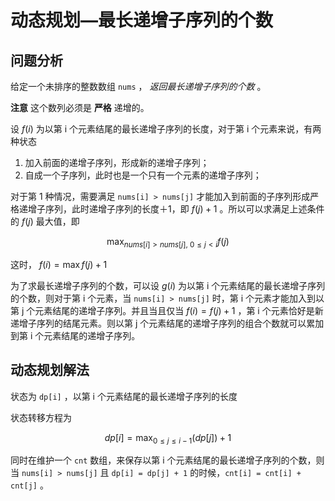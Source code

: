 # 动态规划—最长递增子序列的个数

## 问题分析

给定一个未排序的整数数组 `nums` ， *返回最长递增子序列的个数* 。

**注意** 这个数列必须是 **严格** 递增的。

设 $f(i)$ 为以第 i 个元素结尾的最长递增子序列的长度，对于第 i 个元素来说，有两种状态

1. 加入前面的递增子序列，形成新的递增子序列；
2. 自成一个子序列，此时也是一个只有一个元素的递增子序列；

对于第 1 种情况，需要满足 `nums[i] > nums[j]` 才能加入到前面的子序列形成严格递增子序列，此时递增子序列的长度＋1，即 $f(j) + 1$ 。所以可以求满足上述条件的 $f(j)$ 最大值，即

$$
\max_{nums[i] > nums[j], \ 0 \le j < i} f(j)
$$

这时， $f(i) = \max f(j) + 1$

为了求最长递增子序列的个数，可以设 $g(i)$ 为以第 i 个元素结尾的最长递增子序列的个数，则对于第 i 个元素，当 `nums[i] > nums[j]` 时，第 i 个元素才能加入到以第 j 个元素结尾的递增子序列。并且当且仅当 $f(i) = f(j) + 1$ ，第 i 个元素恰好是新递增子序列的结尾元素。则以第 j 个元素结尾的递增子序列的组合个数就可以累加到第 i 个元素结尾的递增子序列。


## 动态规划解法

状态为 `dp[i]` ，以第 i 个元素结尾的最长递增子序列的长度

状态转移方程为

$$
dp[i] = \max_{0 \le j \le i - 1}(dp[j]) + 1
$$

同时在维护一个 `cnt` 数组，来保存以第 i 个元素结尾的最长递增子序列的个数，则当 `nums[i] > nums[j]` 且 `dp[i] = dp[j] + 1` 的时候，`cnt[i] = cnt[i] + cnt[j]` 。
